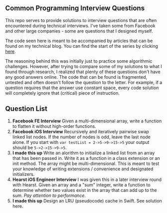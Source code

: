 Common Programming Interview Questions
-------------------------------------------
This repo serves to provide solutions to interview questions that are often encountered during technical interviews. I've taken some from Facebook and other large companies - some are questions that I designed myself. 

The code seen here is meant to be accompanied by articles that can be found on my technical blog. You can find the start of the series by clicking [here](http://karansatia.com/blog-1/2017/2/28/interview-question-practice-series-pt-1).

The reasoning behind this was initially just to practice some algorithmic challenges. However, after trying to compare some of my solutions to what I found through research, I realized that plenty of these questions don't have any good answers online. The code that can be found is fragmented, untested and often doesn't follow the question to the letter. For example, if a question requires that the answer use constant space, every code solution will completely ignore that (critical) piece of instruction.

Question List
-------------------------------------------

1. **Facebook FE Interview** Given a multi-dimensional array, write a function to flatten it without high-order functions.
2. **Facebook iOS Interview** Recursively and iteratively pairwise swap linked list nodes. If the number of nodes is odd, leave the last node alone. If you start with `var testList = 2->5->9->15->5` your output should be `5->2->15->9->5`. 
3. **I made this up** Write an alorithm to initialize a linked list from an array that has been passed in. Write it as a function in a class extension or an init method. The array might be multi-dimensional. This is meant to test your knowledge of writing extensions / convenience and designated initializers.
4. **Hearst iOS Engineer Interview** I was given this in a later interview round with Hearst. Given an array and a "sum" integer, write a function to determine whether two values exist in the array that can add up to the sum. *Pay attention to performance*.
5. **I made this up** Design an LRU (pseudocode) cache in Swift. See solution here.
